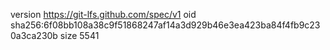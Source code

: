version https://git-lfs.github.com/spec/v1
oid sha256:6f08bb108a38c9f51868247af14a3d929b46e3ea423ba84f4fb9c230a3ca230b
size 5541
